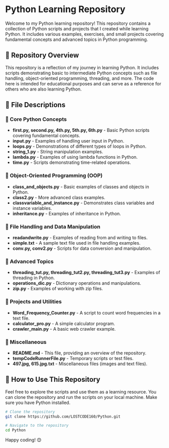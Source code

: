 # Python Learning Repository

Welcome to my Python learning repository! This repository contains a collection of Python scripts and projects that I created while learning Python. It includes various examples, exercises, and small projects covering fundamental concepts and advanced topics in Python programming.

## 📌 Repository Overview

This repository is a reflection of my journey in learning Python. It includes scripts demonstrating basic to intermediate Python concepts such as file handling, object-oriented programming, threading, and more. The code here is intended for educational purposes and can serve as a reference for others who are also learning Python.

## 📂 File Descriptions

### 🔹 Core Python Concepts
- **first.py, second.py, 4th.py, 5th.py, 6th.py** - Basic Python scripts covering fundamental concepts.
- **input.py** - Examples of handling user input in Python.
- **loops.py** - Demonstrations of different types of loops in Python.
- **string_1.py** - String manipulation examples.
- **lambda.py** - Examples of using lambda functions in Python.
- **time.py** - Scripts demonstrating time-related operations.

### 🔹 Object-Oriented Programming (OOP)
- **class_and_objects.py** - Basic examples of classes and objects in Python.
- **class2.py** - More advanced class examples.
- **classvariable_and_instance.py** - Demonstrates class variables and instance variables.
- **inheritance.py** - Examples of inheritance in Python.

### 🔹 File Handling and Data Manipulation
- **readandwrite.py** - Examples of reading from and writing to files.
- **simple.txt** - A sample text file used in file handling examples.
- **conv.py, conv2.py** - Scripts for data conversion and manipulation.

### 🔹 Advanced Topics
- **threading_tut.py, threading_tut2.py, threading_tut3.py** - Examples of threading in Python.
- **operations_dic.py** - Dictionary operations and manipulations.
- **zip.py** - Examples of working with zip files.

### 🔹 Projects and Utilities
- **Word_Frequency_Counter.py** - A script to count word frequencies in a text file.
- **calculator_pro.py** - A simple calculator program.
- **crawler_main.py** - A basic web crawler example.

### 🔹 Miscellaneous
- **README.md** - This file, providing an overview of the repository.
- **tempCodeRunnerFile.py** - Temporary scripts or test files.
- **497.jpg, 615.jpg.txt** - Miscellaneous files (images and text files).

## 🚀 How to Use This Repository

Feel free to explore the scripts and use them as a learning resource. You can clone the repository and run the scripts on your local machine. Make sure you have Python installed.

```bash
# Clone the repository
git clone https://github.com/LOSTCODE160/Python.git

# Navigate to the repository
cd Python
```

Happy coding! 😊

